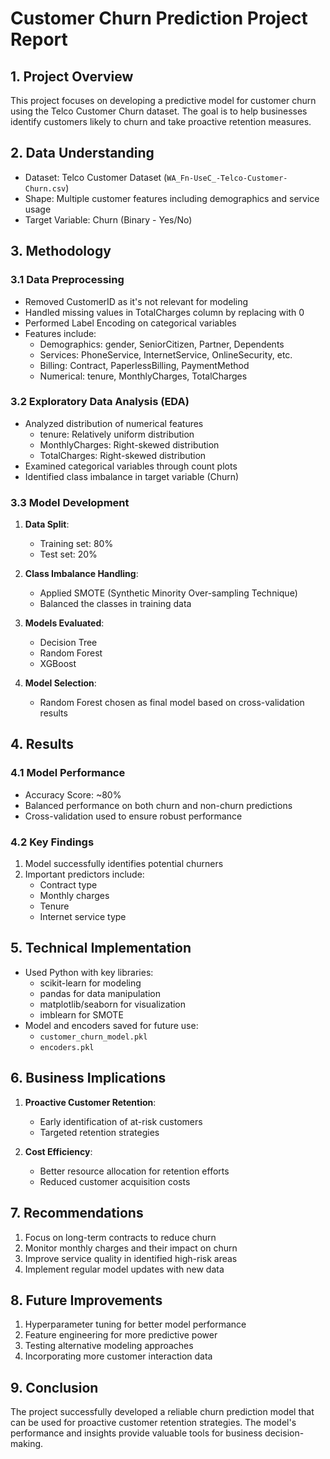 # Customer Churn Prediction Project Report

## 1. Project Overview
This project focuses on developing a predictive model for customer churn using the Telco Customer Churn dataset. The goal is to help businesses identify customers likely to churn and take proactive retention measures.

## 2. Data Understanding
- Dataset: Telco Customer Dataset (`WA_Fn-UseC_-Telco-Customer-Churn.csv`)
- Shape: Multiple customer features including demographics and service usage 
- Target Variable: Churn (Binary - Yes/No)

## 3. Methodology

### 3.1 Data Preprocessing
- Removed CustomerID as it's not relevant for modeling
- Handled missing values in TotalCharges column by replacing with 0
- Performed Label Encoding on categorical variables
- Features include:
  - Demographics: gender, SeniorCitizen, Partner, Dependents
  - Services: PhoneService, InternetService, OnlineSecurity, etc.
  - Billing: Contract, PaperlessBilling, PaymentMethod
  - Numerical: tenure, MonthlyCharges, TotalCharges

### 3.2 Exploratory Data Analysis (EDA)
- Analyzed distribution of numerical features
  - tenure: Relatively uniform distribution
  - MonthlyCharges: Right-skewed distribution
  - TotalCharges: Right-skewed distribution
- Examined categorical variables through count plots
- Identified class imbalance in target variable (Churn)

### 3.3 Model Development
1. **Data Split**:
   - Training set: 80%
   - Test set: 20%

2. **Class Imbalance Handling**:
   - Applied SMOTE (Synthetic Minority Over-sampling Technique)
   - Balanced the classes in training data

3. **Models Evaluated**:
   - Decision Tree
   - Random Forest
   - XGBoost

4. **Model Selection**:
   - Random Forest chosen as final model based on cross-validation results

## 4. Results

### 4.1 Model Performance
- Accuracy Score: ~80%
- Balanced performance on both churn and non-churn predictions
- Cross-validation used to ensure robust performance

### 4.2 Key Findings
1. Model successfully identifies potential churners
2. Important predictors include:
   - Contract type
   - Monthly charges
   - Tenure
   - Internet service type

## 5. Technical Implementation
- Used Python with key libraries:
  - scikit-learn for modeling
  - pandas for data manipulation
  - matplotlib/seaborn for visualization
  - imblearn for SMOTE
- Model and encoders saved for future use:
  - `customer_churn_model.pkl`
  - `encoders.pkl`

## 6. Business Implications
1. **Proactive Customer Retention**:
   - Early identification of at-risk customers
   - Targeted retention strategies

2. **Cost Efficiency**:
   - Better resource allocation for retention efforts
   - Reduced customer acquisition costs

## 7. Recommendations
1. Focus on long-term contracts to reduce churn
2. Monitor monthly charges and their impact on churn
3. Improve service quality in identified high-risk areas
4. Implement regular model updates with new data

## 8. Future Improvements
1. Hyperparameter tuning for better model performance
2. Feature engineering for more predictive power
3. Testing alternative modeling approaches
4. Incorporating more customer interaction data

## 9. Conclusion
The project successfully developed a reliable churn prediction model that can be used for proactive customer retention strategies. The model's performance and insights provide valuable tools for business decision-making.